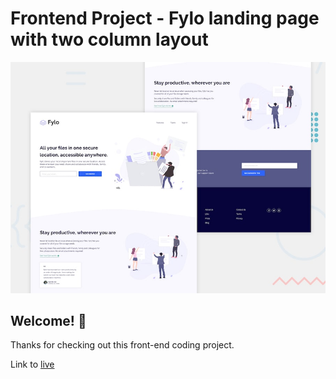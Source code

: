# Frontend Project - Fylo landing page with two column layout

![Design preview for the Fylo landing page with two column layout challenge](./design/desktop-preview.jpg)

## Welcome! 👋

Thanks for checking out this front-end coding project.

Link to [live](https://two-column-layout-page.now.sh/)
